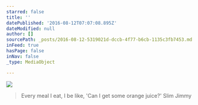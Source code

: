 ```yaml
---
starred: false
title: ''
datePublished: '2016-08-12T07:07:08.895Z'
dateModified: null
author: []
sourcePath: _posts/2016-08-12-5319021d-dccb-4f77-b6cb-1135c3fb7453.md
inFeed: true
hasPage: false
inNav: false
_type: MediaObject

---
```

![](https://the-grid-user-content.s3-us-west-2.amazonaws.com/ee5a99e3-601f-4e88-a08f-a737648ec0dc.jpg)

> Every meal I eat, I be like, 'Can I get some orange juice?' Slim Jimmy
